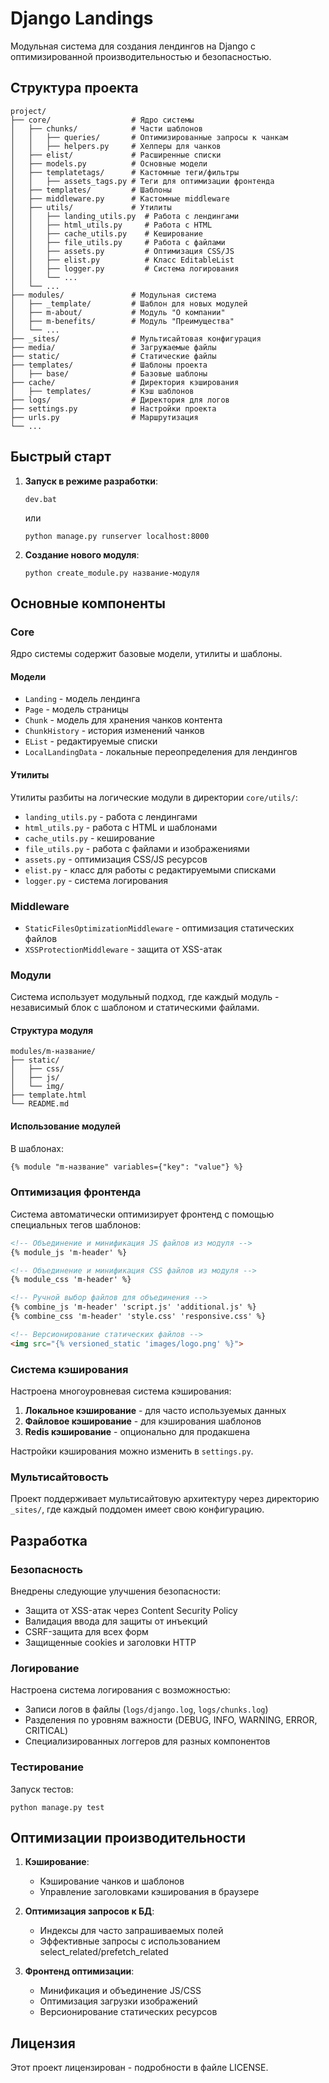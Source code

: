 # Django Landings

Модульная система для создания лендингов на Django с оптимизированной производительностью и безопасностью.

## Структура проекта

```
project/
├── core/                  # Ядро системы
│   ├── chunks/            # Части шаблонов
│   │   ├── queries/       # Оптимизированные запросы к чанкам
│   │   ├── helpers.py     # Хелперы для чанков
│   ├── elist/             # Расширенные списки
│   ├── models.py          # Основные модели
│   ├── templatetags/      # Кастомные теги/фильтры
│   │   ├── assets_tags.py # Теги для оптимизации фронтенда
│   ├── templates/         # Шаблоны
│   ├── middleware.py      # Кастомные middleware
│   ├── utils/             # Утилиты
│   │   ├── landing_utils.py  # Работа с лендингами
│   │   ├── html_utils.py     # Работа с HTML
│   │   ├── cache_utils.py    # Кеширование
│   │   ├── file_utils.py     # Работа с файлами
│   │   ├── assets.py         # Оптимизация CSS/JS
│   │   ├── elist.py          # Класс EditableList
│   │   ├── logger.py         # Система логирования
│   │   └── ...
│   └── ...
├── modules/               # Модульная система
│   ├── _template/         # Шаблон для новых модулей
│   ├── m-about/           # Модуль "О компании"
│   ├── m-benefits/        # Модуль "Преимущества"
│   └── ...
├── _sites/                # Мультисайтовая конфигурация
├── media/                 # Загружаемые файлы
├── static/                # Статические файлы
├── templates/             # Шаблоны проекта
│   ├── base/              # Базовые шаблоны
├── cache/                 # Директория кэширования
│   ├── templates/         # Кэш шаблонов
├── logs/                  # Директория для логов
├── settings.py            # Настройки проекта
├── urls.py                # Маршрутизация
└── ...
```

## Быстрый старт

1. **Запуск в режиме разработки**:
   ```
   dev.bat
   ```
   или
   ```
   python manage.py runserver localhost:8000
   ```

2. **Создание нового модуля**:
   ```
   python create_module.py название-модуля
   ```

## Основные компоненты

### Core

Ядро системы содержит базовые модели, утилиты и шаблоны.

#### Модели

- `Landing` - модель лендинга
- `Page` - модель страницы
- `Chunk` - модель для хранения чанков контента
- `ChunkHistory` - история изменений чанков
- `EList` - редактируемые списки
- `LocalLandingData` - локальные переопределения для лендингов

#### Утилиты

Утилиты разбиты на логические модули в директории `core/utils/`:

- `landing_utils.py` - работа с лендингами
- `html_utils.py` - работа с HTML и шаблонами
- `cache_utils.py` - кеширование
- `file_utils.py` - работа с файлами и изображениями
- `assets.py` - оптимизация CSS/JS ресурсов
- `elist.py` - класс для работы с редактируемыми списками
- `logger.py` - система логирования

### Middleware

- `StaticFilesOptimizationMiddleware` - оптимизация статических файлов
- `XSSProtectionMiddleware` - защита от XSS-атак

### Модули

Система использует модульный подход, где каждый модуль - независимый блок с шаблоном и статическими файлами.

#### Структура модуля

```
modules/m-название/
├── static/
│   ├── css/
│   ├── js/
│   └── img/
├── template.html
└── README.md
```

#### Использование модулей

В шаблонах:
```html
{% module "m-название" variables={"key": "value"} %}
```

### Оптимизация фронтенда

Система автоматически оптимизирует фронтенд с помощью специальных тегов шаблонов:

```html
<!-- Объединение и минификация JS файлов из модуля -->
{% module_js 'm-header' %}

<!-- Объединение и минификация CSS файлов из модуля -->
{% module_css 'm-header' %}

<!-- Ручной выбор файлов для объединения -->
{% combine_js 'm-header' 'script.js' 'additional.js' %}
{% combine_css 'm-header' 'style.css' 'responsive.css' %}

<!-- Версионирование статических файлов -->
<img src="{% versioned_static 'images/logo.png' %}">
```

### Система кэширования

Настроена многоуровневая система кэширования:

1. **Локальное кэширование** - для часто используемых данных
2. **Файловое кэширование** - для кэширования шаблонов
3. **Redis кэширование** - опционально для продакшена

Настройки кэширования можно изменить в `settings.py`.

### Мультисайтовость

Проект поддерживает мультисайтовую архитектуру через директорию `_sites/`, где каждый поддомен имеет свою конфигурацию.

## Разработка

### Безопасность

Внедрены следующие улучшения безопасности:

- Защита от XSS-атак через Content Security Policy
- Валидация ввода для защиты от инъекций
- CSRF-защита для всех форм
- Защищенные cookies и заголовки HTTP

### Логирование

Настроена система логирования с возможностью:

- Записи логов в файлы (`logs/django.log`, `logs/chunks.log`)
- Разделения по уровням важности (DEBUG, INFO, WARNING, ERROR, CRITICAL)
- Специализированных логгеров для разных компонентов

### Тестирование

Запуск тестов:
```
python manage.py test
```

## Оптимизации производительности

1. **Кэширование**:
   - Кэширование чанков и шаблонов
   - Управление заголовками кэширования в браузере

2. **Оптимизация запросов к БД**:
   - Индексы для часто запрашиваемых полей
   - Эффективные запросы с использованием select_related/prefetch_related

3. **Фронтенд оптимизации**:
   - Минификация и объединение JS/CSS
   - Оптимизация загрузки изображений
   - Версионирование статических ресурсов

## Лицензия

Этот проект лицензирован - подробности в файле LICENSE.
